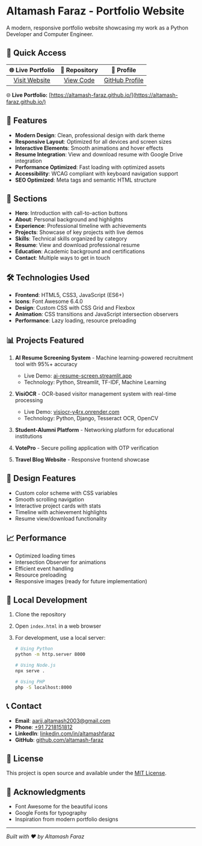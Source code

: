 # Altamash Faraz - Portfolio Website

A modern, responsive portfolio website showcasing my work as a Python Developer and Computer Engineer.

## 🔗 Quick Access

|                    🌐 **Live Portfolio**                     |                    📂 **Repository**                     |                   👤 **Profile**                    |
| :----------------------------------------------------------: | :------------------------------------------------------: | :-------------------------------------------------: |
| [Visit Website](https://altamash-faraz.github.io/) | [View Code](https://github.com/altamash-faraz/portfolio) | [GitHub Profile](https://github.com/altamash-faraz) |

🌐 **Live Portfolio:** [https://altamash-faraz.github.io/](https://altamash-faraz.github.io/)

## 🚀 Features

- **Modern Design**: Clean, professional design with dark theme
- **Responsive Layout**: Optimized for all devices and screen sizes
- **Interactive Elements**: Smooth animations and hover effects
- **Resume Integration**: View and download resume with Google Drive integration
- **Performance Optimized**: Fast loading with optimized assets
- **Accessibility**: WCAG compliant with keyboard navigation support
- **SEO Optimized**: Meta tags and semantic HTML structure

## 📱 Sections

- **Hero**: Introduction with call-to-action buttons
- **About**: Personal background and highlights
- **Experience**: Professional timeline with achievements
- **Projects**: Showcase of key projects with live demos
- **Skills**: Technical skills organized by category
- **Resume**: View and download professional resume
- **Education**: Academic background and certifications
- **Contact**: Multiple ways to get in touch

## 🛠️ Technologies Used

- **Frontend**: HTML5, CSS3, JavaScript (ES6+)
- **Icons**: Font Awesome 6.4.0
- **Design**: Custom CSS with CSS Grid and Flexbox
- **Animation**: CSS transitions and JavaScript intersection observers
- **Performance**: Lazy loading, resource preloading

## 📊 Projects Featured

1. **AI Resume Screening System** - Machine learning-powered recruitment tool with 95%+ accuracy
   - Live Demo: [ai-resume-screen.streamlit.app](https://ai-resume-screen.streamlit.app)
   - Technology: Python, Streamlit, TF-IDF, Machine Learning
   
2. **VisiOCR** - OCR-based visitor management system with real-time processing
   - Live Demo: [visiocr-y4rx.onrender.com](https://visiocr-y4rx.onrender.com)
   - Technology: Python, Django, Tesseract OCR, OpenCV

3. **Student-Alumni Platform** - Networking platform for educational institutions
4. **VotePro** - Secure polling application with OTP verification
5. **Travel Blog Website** - Responsive frontend showcase

## 🎨 Design Features

- Custom color scheme with CSS variables
- Smooth scrolling navigation
- Interactive project cards with stats
- Timeline with achievement highlights
- Resume view/download functionality

## 📈 Performance

- Optimized loading times
- Intersection Observer for animations
- Efficient event handling
- Resource preloading
- Responsive images (ready for future implementation)

## 🔧 Local Development

1. Clone the repository
2. Open `index.html` in a web browser
3. For development, use a local server:

   ```bash
   # Using Python
   python -m http.server 8000

   # Using Node.js
   npx serve .

   # Using PHP
   php -S localhost:8000
   ```

## 📞 Contact

- **Email**: [aarij.altamash2003@gmail.com](mailto:aarij.altamash2003@gmail.com)
- **Phone**: [+91 7218151812](tel:7218151812)
- **LinkedIn**: [linkedin.com/in/altamashfaraz](https://www.linkedin.com/in/altamashfaraz/)
- **GitHub**: [github.com/altamash-faraz](https://github.com/altamash-faraz)

## 📄 License

This project is open source and available under the [MIT License](LICENSE).

## 🙏 Acknowledgments

- Font Awesome for the beautiful icons
- Google Fonts for typography
- Inspiration from modern portfolio designs

---

_Built with ❤️ by Altamash Faraz_
